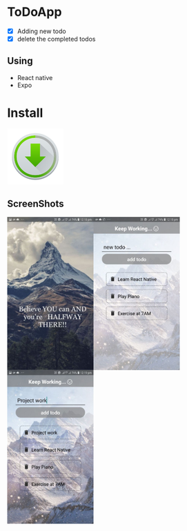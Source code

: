 # ToDoApp
- [x]  Adding new todo
- [x]  delete the completed todos

## Using
- React native
- Expo

# Install
<a href="https://gitlab.com/trishu/android-app-using-react-native/-/blob/master/todoapp/Apk/myproject.apk"><img src="ScreenShots/install-png-5.png" height="130" width="130"></a>

## ScreenShots

<img align="left" src="ScreenShots/splash-screen.jpeg" width="200">
<img align="left" src="ScreenShots/home-screen.jpeg" width="200" >
<img align="left" src="ScreenShots/added-todo.jpeg"  width="200">




